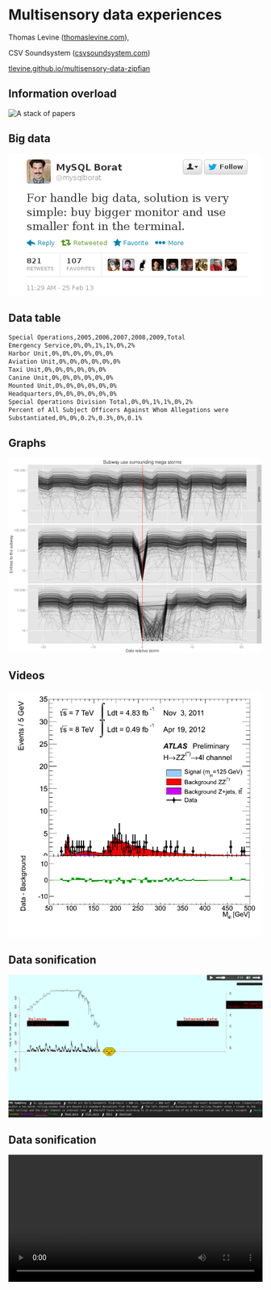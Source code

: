 <style>p.comment { display: none; }</style>
# Multisensory data experiences
<!-- For the Zipfian Academy July 2 class -->
Thomas Levine ([thomaslevine.com](http://thomaslevine.com)),

CSV Soundsystem ([csvsoundsystem.com](http://csvsoundsystem.com))

[tlevine.github.io/multisensory-data-zipfian](http://tlevine.github.io/multisensory-data-zipfian)



## Information overload
![A stack of papers](http://farm9.staticflickr.com/8434/7827785878_4a9c041ff8_o.jpg)
<p class="comment">
  Today, we produce more information than we can handle.
  To cope with this, we data scientists convert this information
  to structured data that we can make sense of in a more
  automated way.
</p>
<p class="comment">
  That helps, but now we have to deal with all of these data.
  We need new tools to help us with these data.
</p>



## Big data
[![For handle big data, solution is very simple: buy bigger monitor and use smaller font in the terminal.](borat.png)](https://twitter.com/mysqlborat/status/306078371182428161)
<p class="comment">
  In previous classes, you've learned about tools for
  storing insane quantities of data and running calculations
  on all of the data. We need more tools like that, but
  we also need new tools for exploring and presenting data.
</p>



## Data table
```
Special Operations,2005,2006,2007,2008,2009,Total
Emergency Service,0%,0%,1%,1%,0%,2%
Harbor Unit,0%,0%,0%,0%,0%,0%
Aviation Unit,0%,0%,0%,0%,0%,0%
Taxi Unit,0%,0%,0%,0%,0%,0%
Canine Unit,0%,0%,0%,0%,0%,0%
Mounted Unit,0%,0%,0%,0%,0%,0%
Headquarters,0%,0%,0%,0%,0%,0%
Special Operations Division Total,0%,0%,1%,1%,0%,2%
Percent of All Subject Officers Against Whom Allegations were Substantiated,0%,0%,0.2%,0.3%,0%,0.1%
```
<p class="comment">
  A standard data visualization tool is the data table.
  At CSV Soundsystem, we prefer CSV files.
  As MySQL borat suggests, we could just make bigger tables.
  Tables are great for finding specific values,
  but it takes a long time to spot broader trends in tables.
</p>
<p class="comment">
  This is a table of complaints against New York City police officers, I think.
  It's small enough that it fits on the screen and that
  we can get the general picture that most values are, but
  this wouldn't work for larger tables.
</p>



## Graphs
[![Plots of New York subway use surrounding mega storms](turnstile.png)](http://www.theatlanticcities.com/commute/2013/05/visualizing-impact-mega-storms-transit/5660/)
<p class="comment">
  So we make graphs.
  If you listen to Tufte, you will use graphs to present data in a
  multivariate way and to present the relationships among different variables.
</p>
<p class="comment">
  Let's talk more about multivariate systems.
  If you have a lot of variables, it's hard to think about all of them at once.
  Instead of doing that, we think of all of these variables as one concept.
  We can use statistical methods to convert many variables into one, or we can
  use data visualization methods to represent many variables at once.
</p>
<p class="comment">
  When we're analyzing a multivariate system, we can first look at the
  collective trend across all of the variables without worrying about the
  specific changes.
</p>
<p class="comment">
  This graph depicts the turns of New York subway turnstiles. This graph
  represents about four varibles: Date, year, subway stop, and number of
  turnstile entries per day. For the past three years, New York city has had
  one pretty big storm per year, each of them in the fall. The red lines
  are the dates of these storms, and the x axis is the date relative the
  storm, going from three weeks before the storm to three weeks after the storm.
  The y axis is the number of times a person entered a subway station each day,
  and each line is a different subway station. The first panel is for the 2010
  microburst, the second is for the 2011 Huricane Irene, and the third is for
  the 2012 Hurricane Sandy.
</p>
<p class="comment">
  Let's get back to our discussion of multivariate data. We are looking at
  four variables, but we are thinking about them as one concept.
</p>
<p class="comment">
  Look at these bumps that happen about five times per line.
  When I look at these, I'm not noticing the individual lines or the individual
  dates; I'm just noticing that there's some pattern.
  Now that we've found some broader pattern, let's focus on it and start
  picking apart the individual variables. Looking at the date variable, I see that
  this bump happens every seven days, so it might be the weekend. I guess people
  use the subway less on weekends. Looking at the subway station variable
  (the different lines), I notice that this bump happens across most stations.
  I also notice that some stations drop really low. That might be an error, or
  it might be that the stations or closed for maintenance. Or something else.
</p>
<p class="comment">
  Now let's look at the elephant in the room that I've been ignoring.
  We've noticed some pattern in the multivariate system; the lines are mostly
  straight, with these bumps on the weekends. But this pattern gets inturrupted
  at the red line. What's going on there? 
  Well that line is the date of the storms.
  Subway stations got shut during the storms, and that explains the drops
  in ridership.
  But when we look more closely
</p>
<p class="comment">
  You probably didn't need my narration in order to read this graph;
  I explain it like this to convey this approach of aggregating multivariate
  data. First, we looked for broader trends without focusing on specific
  variables. Then, once we identified an interesting trend, we iteratively
  focused on interesting subsets and interesting variables.
  This is related to a concept of hierarchy from graphic design; if you make
  one thing really big, people will know what to look at first, and then they
  can focus on the details if they're still interested.
  I keep this in mind when I'm producing data visualizations and
  when I'm doing data analyses in general.
</p>



## Videos
[![complicated plot](4l-FixedScale-NoMuProf2-preview.png)](4l-FixedScale-NoMuProf2.gif)



## Data sonification
[![FMS Symphony](fms-symphony-preview.png)](http://fms.csvsoundsystem.com)



## Data sonification
<!-- Ridership Rachenitsa -->
<video src="transit.webm" controls width="100%">



## Data gastronomification
[![Data guacamole](data-guacamole.jpg)](https://github.com/tlevine/data-guacamole)
[gastronomify R package](https://github.com/csv/gastronomify)



## Take-aways

* Present the multivariate world; escape Flatland.
* Data can be mapped to anything.



## More resources

* [Music videos in R](http://livestre.am/4pN67)
* [Data-driven rhythms](https://github.com/csv/ddr)
* [A blog post](http://thomaslevine.com/!/sensory-data-experiences/)
